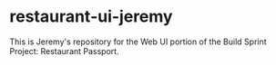 # restaurant-ui-jeremy
This is Jeremy's repository for the Web UI portion of the Build Sprint Project: Restaurant Passport.
